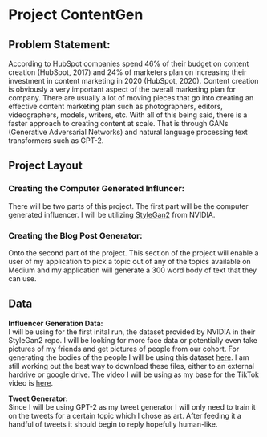 # **Project ContentGen**

## **Problem Statement:**

According to HubSpot companies spend 46% of their budget on content creation (HubSpot, 2017) and 24% of marketers plan on increasing their investment in content marketing in 2020 (HubSpot, 2020). Content creation is obviously a very important aspect of the overall marketing plan for company. There are usually a lot of moving pieces that go into creating an effective content marketing plan such as photographers, editors, videographers, models, writers, etc. With all of this being said, there is a faster approach to creating content at scale. That is through GANs (Generative Adversarial Networks) and natural language processing text transformers such as GPT-2. 


## **Project Layout**

### Creating the Computer Generated Influncer:
There will be two parts of this project. The first part will be the computer generated influencer. I will be utilizing [StyleGan2](https://github.com/NVlabs/stylegan2) from NVIDIA. 


### Creating the Blog Post Generator:
Onto the second part of the project. This section of the project will enable a user of my application to pick a topic out of any of the topics available on Medium and my application will generate a 300 word body of text that they can use.

## **Data**

**Influencer Generation Data:**  
I will be using for the first inital run, the dataset provided by NVIDIA in their StyleGan2 repo. I will be looking for more face data or potentially even take pictures of my friends and get pictures of people from our cohort. For generating the bodies of the people I will be using this dataset [here](https://www.robots.ox.ac.uk/~vgg/data/pose/index.html#downloadlink). I am still working out the best way to download these files, either to an external hardrive or google drive. The video I will be using as my base for the TikTok video is [here](https://vm.tiktok.com/ZMJD8tqGu/).


**Tweet Generator:**  
Since I will be using GPT-2 as my tweet generator I will only need to train it on the tweets for a certain topic which I chose as art. After feeding it a handful of tweets it should begin to reply hopefully human-like.
